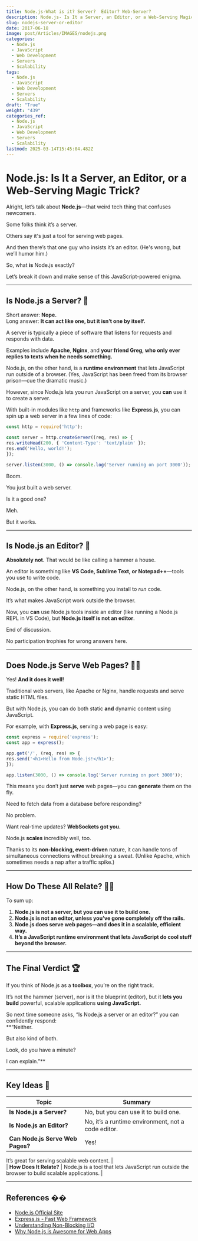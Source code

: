 ```yaml
---
title: Node.js-What is it? Server?  Editor? Web-Server?
description: Node.js- Is It a Server, an Editor, or a Web-Serving Magic Trick?
slug: nodejs-server-or-editor
date: 2017-06-18
image: post/Articles/IMAGES/nodejs.png
categories:
  - Node.js
  - JavaScript
  - Web Development
  - Servers
  - Scalability
tags:
  - Node.js
  - JavaScript
  - Web Development
  - Servers
  - Scalability
draft: "True"
weight: "439"
categories_ref:
  - Node.js
  - JavaScript
  - Web Development
  - Servers
  - Scalability
lastmod: 2025-03-14T15:45:04.482Z
---
```

# Node.js: Is It a Server, an Editor, or a Web-Serving Magic Trick?

Alright, let’s talk about **Node.js**—that weird tech thing that confuses newcomers.

Some folks think it’s a server.

Others say it's just a tool for serving web pages.

And then there’s that one guy who insists it’s an editor. (He's wrong, but we’ll humor him.)

So, what **is** Node.js exactly?

Let’s break it down and make sense of this JavaScript-powered enigma.

***

## Is Node.js a Server? 🤔

Short answer: **Nope.**\
Long answer: **It can act like one, but it isn’t one by itself.**

A server is typically a piece of software that listens for requests and responds with data.

Examples include **Apache**, **Nginx**, and **your friend Greg, who only ever replies to texts when he needs something.**

Node.js, on the other hand, is a **runtime environment** that lets JavaScript run outside of a browser. (Yes, JavaScript has been freed from its browser prison—cue the dramatic music.)

However, since Node.js lets you run JavaScript on a server, you **can** use it to create a server.

With built-in modules like `http` and frameworks like **Express.js**, you can spin up a web server in a few lines of code:

```javascript
const http = require('http');

const server = http.createServer((req, res) => {
res.writeHead(200, { 'Content-Type': 'text/plain' });
res.end('Hello, world!');
});

server.listen(3000, () => console.log('Server running on port 3000'));
```

Boom.

You just built a web server.

Is it a good one?

Meh.

But it works.

***

## Is Node.js an Editor? 📝

**Absolutely not.** That would be like calling a hammer a house.

An editor is something like **VS Code, Sublime Text, or Notepad++**—tools you use to write code.

Node.js, on the other hand, is something you install to *run* code.

It’s what makes JavaScript work outside the browser.

Now, you **can** use Node.js tools inside an editor (like running a Node.js REPL in VS Code), but **Node.js itself is not an editor**.

End of discussion.

No participation trophies for wrong answers here.

***

## Does Node.js Serve Web Pages? 🍕📄

Yes! **And it does it well!**

Traditional web servers, like Apache or Nginx, handle requests and serve static HTML files.

But with Node.js, you can do both static **and** dynamic content using JavaScript.

For example, with **Express.js**, serving a web page is easy:

```javascript
const express = require('express');
const app = express();

app.get('/', (req, res) => {
res.send('<h1>Hello from Node.js!</h1>');
});

app.listen(3000, () => console.log('Server running on port 3000'));
```

This means you don’t just **serve** web pages—you can **generate** them on the fly.

Need to fetch data from a database before responding?

No problem.

Want real-time updates? **WebSockets got you.**

Node.js **scales** incredibly well, too.

Thanks to its **non-blocking, event-driven** nature, it can handle tons of simultaneous connections without breaking a sweat. (Unlike Apache, which sometimes needs a nap after a traffic spike.)

***

## How Do These All Relate? 🕵️‍♂️

To sum up:

1. **Node.js is not a server, but you can use it to build one.**
2. **Node.js is not an editor, unless you’ve gone completely off the rails.**
3. **Node.js does serve web pages—and does it in a scalable, efficient way.**
4. **It’s a JavaScript runtime environment that lets JavaScript do cool stuff beyond the browser.**

***

## The Final Verdict 🏆

If you think of Node.js as a **toolbox**, you’re on the right track.

It’s not the hammer (server), nor is it the blueprint (editor), but it **lets you build** powerful, scalable applications **using JavaScript.**

So next time someone asks, “Is Node.js a server or an editor?” you can confidently respond:\
\*\*“Neither.

But also kind of both.

Look, do you have a minute?

I can explain.”\*\*

***

## Key Ideas 📌

| Topic                            | Summary                                            |
| -------------------------------- | -------------------------------------------------- |
| **Is Node.js a Server?**         | No, but you can use it to build one.               |
| **Is Node.js an Editor?**        | No, it’s a runtime environment, not a code editor. |
| **Can Node.js Serve Web Pages?** | Yes!                                               |

It’s great for serving scalable web content. |\
\| **How Does It Relate?** | Node.js is a tool that lets JavaScript run outside the browser to build scalable applications. |

***

## References ��

* [Node.js Official Site](https://nodejs.org/)
* [Express.js - Fast Web Framework](https://expressjs.com/)
* [Understanding Non-Blocking I/O](https://developer.mozilla.org/en-US/docs/Learn/JavaScript/Asynchronous)
* [Why Node.js is Awesome for Web Apps](https://www.smashingmagazine.com/2018/11/nodejs-web-apps/)

```


```

